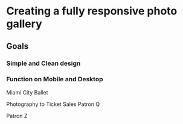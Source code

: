 # Creating a fully responsive photo gallery 

## Goals

### Simple and Clean design

### Function on Mobile and Desktop

Miami City Ballet

Photography to Ticket Sales
Patron Q

Patron Z

